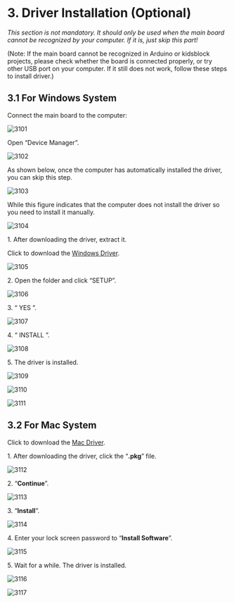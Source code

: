 # 3. Driver Installation (Optional)

*This section is not mandatory. It should only be used when the main board cannot be recognized by your computer. If it is, just skip this part!*

(Note: If the main board cannot be recognized in Arduino or kidsblock projects, please check whether the board is connected properly, or try other USB port on your computer. If it still does not work, follow these steps to install driver.)

## 3.1 For Windows System

Connect the main board to the computer:

![3101](../img/3101.png)

Open “Device Manager”.

![3102](../img/3102.png)

As shown below, once the computer has automatically installed the driver, you can skip this step.

![3103](../img/3103.png)

While this figure indicates that the computer does not install the driver so you need to install it manually.

![3104](../img/3104.png)

1\. After downloading the driver, extract it.

Click to download the [Windows Driver](./Windows.7z).

![3105](../img/3105.png)

2\. Open the folder and click “SETUP”.

![3106](../img/3106.png)

3\. “ YES ”.

![3107](../img/3107.png)

4\. “ INSTALL ”.

![3108](../img/3108.png)

5\. The driver is installed.

![3109](../img/3109.png)

![3110](../img/3110.png)

![3111](../img/3111.gif)



## 3.2 For Mac System

Click to download the [Mac Driver](./Mac.7z).

1\. After downloading the driver, click the “**.pkg**” file.

![3112](../img/3112.png)

2\. “**Continue**”.

![3113](../img/3113.png)

3\. “**Install**”.

![3114](../img/3114.png)

4\. Enter your lock screen password to “**Install Software**”.

![3115](../img/3115.png)

5\. Wait for a while. The driver is installed.

![3116](../img/3116.png)

![3117](../img/3117.gif)